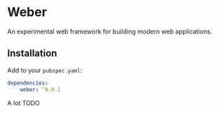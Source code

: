 # Weber

An experimental web framework for building modern web applications.

## Installation

Add to your `pubspec.yaml`:

```yaml
dependencies:
    weber: ^0.0.1
```

A lot TODO
